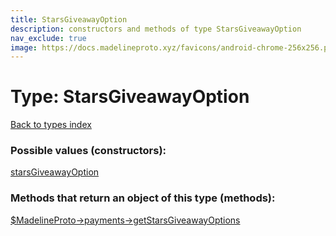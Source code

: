 ```yaml
---
title: StarsGiveawayOption
description: constructors and methods of type StarsGiveawayOption
nav_exclude: true
image: https://docs.madelineproto.xyz/favicons/android-chrome-256x256.png
---
```

# Type: StarsGiveawayOption
[Back to types index](index.html)



### Possible values (constructors):

[starsGiveawayOption](/API_docs/constructors/starsGiveawayOption.html)  



### Methods that return an object of this type (methods):

[$MadelineProto->payments->getStarsGiveawayOptions](/API_docs/methods/payments.getStarsGiveawayOptions.html)  



